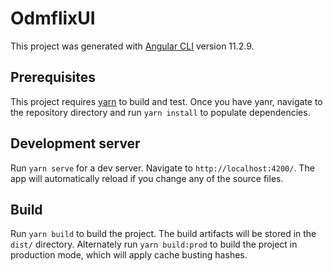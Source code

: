# OdmflixUI

This project was generated with [Angular CLI](https://github.com/angular/angular-cli) version 11.2.9.

## Prerequisites

This project requires [yarn](https://yarnpkg.com/) to build and test.
Once you have yanr, navigate to the repository directory and run `yarn install` to populate dependencies.

## Development server

Run `yarn serve` for a dev server. Navigate to `http://localhost:4200/`. The app will automatically reload if you change any of the source files.

## Build

Run `yarn build` to build the project. The build artifacts will be stored in the `dist/` directory.
Alternately run `yarn build:prod` to build the project in production mode, which will apply cache busting hashes.
